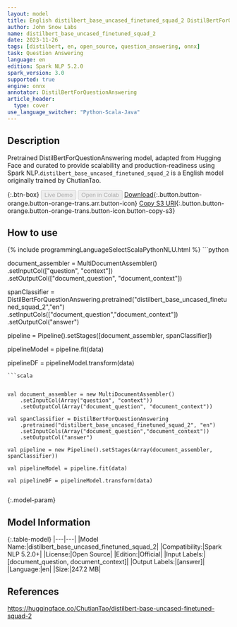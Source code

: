 ```yaml
---
layout: model
title: English distilbert_base_uncased_finetuned_squad_2 DistilBertForQuestionAnswering from ChutianTao
author: John Snow Labs
name: distilbert_base_uncased_finetuned_squad_2
date: 2023-11-26
tags: [distilbert, en, open_source, question_answering, onnx]
task: Question Answering
language: en
edition: Spark NLP 5.2.0
spark_version: 3.0
supported: true
engine: onnx
annotator: DistilBertForQuestionAnswering
article_header:
  type: cover
use_language_switcher: "Python-Scala-Java"
---
```


## Description

Pretrained DistilBertForQuestionAnswering model, adapted from Hugging Face and curated to provide scalability and production-readiness using Spark NLP.`distilbert_base_uncased_finetuned_squad_2` is a English model originally trained by ChutianTao.

{:.btn-box}
<button class="button button-orange" disabled>Live Demo</button>
<button class="button button-orange" disabled>Open in Colab</button>
[Download](https://s3.amazonaws.com/auxdata.johnsnowlabs.com/public/models/distilbert_base_uncased_finetuned_squad_2_en_5.2.0_3.0_1701027482530.zip){:.button.button-orange.button-orange-trans.arr.button-icon}
[Copy S3 URI](s3://auxdata.johnsnowlabs.com/public/models/distilbert_base_uncased_finetuned_squad_2_en_5.2.0_3.0_1701027482530.zip){:.button.button-orange.button-orange-trans.button-icon.button-copy-s3}

## How to use



<div class="tabs-box" markdown="1">
{% include programmingLanguageSelectScalaPythonNLU.html %}
```python


document_assembler = MultiDocumentAssembler() \
    .setInputCol(["question", "context"]) \
    .setOutputCol(["document_question", "document_context"])
    
    
spanClassifier = DistilBertForQuestionAnswering.pretrained("distilbert_base_uncased_finetuned_squad_2","en") \
            .setInputCols(["document_question","document_context"]) \
            .setOutputCol("answer")

pipeline = Pipeline().setStages([document_assembler, spanClassifier])

pipelineModel = pipeline.fit(data)

pipelineDF = pipelineModel.transform(data)

```
```scala


val document_assembler = new MultiDocumentAssembler()
    .setInputCol(Array("question", "context")) 
    .setOutputCol(Array("document_question", "document_context"))
    
val spanClassifier = DistilBertForQuestionAnswering  
    .pretrained("distilbert_base_uncased_finetuned_squad_2", "en")
    .setInputCols(Array("document_question","document_context")) 
    .setOutputCol("answer") 

val pipeline = new Pipeline().setStages(Array(document_assembler, spanClassifier))

val pipelineModel = pipeline.fit(data)

val pipelineDF = pipelineModel.transform(data)


```
</div>

{:.model-param}
## Model Information

{:.table-model}
|---|---|
|Model Name:|distilbert_base_uncased_finetuned_squad_2|
|Compatibility:|Spark NLP 5.2.0+|
|License:|Open Source|
|Edition:|Official|
|Input Labels:|[document_question, document_context]|
|Output Labels:|[answer]|
|Language:|en|
|Size:|247.2 MB|

## References

https://huggingface.co/ChutianTao/distilbert-base-uncased-finetuned-squad-2
